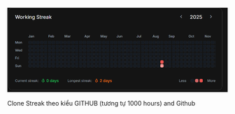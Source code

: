 ![1757251198404](image/.md/1757251198404.png)


Clone Streak theo kiểu GITHUB (tương tự 1000 hours) and Github
